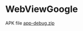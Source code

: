# WebViewGoogle
APK file [app-debug.zip](https://github.com/YuAge1/WebViewGoogle/files/10773696/app-debug.zip)
